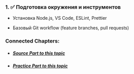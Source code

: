 
### 1. ✅ **Подготовка окружения и инструментов**

- Установка Node.js, VS Code, ESLint, Prettier

- Базовый Git workflow (feature branches, pull requests)


### Connected Chapters:
- ##### [*Source Part to this topic*](../../Sources/Lesson%20No.1%20(Sources).md)
- ##### [*Practice Part to this topic*](../../Practice/Lesson%20No.1%20(Practice).md)
